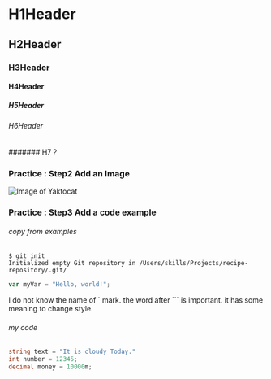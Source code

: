 # H1Header
## H2Header
### H3Header
#### H4Header
##### H5Header
###### H6Header
####### H7？

### Practice : Step2 Add an Image
![Image of Yaktocat](https://octodex.github.com/images/yaktocat.png)

### Practice : Step3 Add a code example

###### copy from examples
```
$ git init
Initialized empty Git repository in /Users/skills/Projects/recipe-repository/.git/
```
``` javascript
var myVar = "Hello, world!";
```

I do not know the name of ` mark.
the word after ``` is important. it has some meaning to change style.

###### my code
``` c#
string text = "It is cloudy Today."
int number = 12345;
decimal money = 10000m;
```

